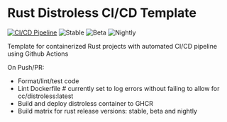 # Rust Distroless CI/CD Template

[![CI/CD Pipeline](https://github.com/athletedecoded/rust-distro-cicd/actions/workflows/CICD.yml/badge.svg)](https://github.com/athletedecoded/rust-distro-cicd/actions/workflows/CICD.yml)
![Stable](https://byob.yarr.is/athletedecoded/rust-distro-cicd/stable)
![Beta](https://byob.yarr.is/athletedecoded/rust-distro-cicd/beta)
![Nightly](https://byob.yarr.is/athletedecoded/rust-distro-cicd/nightly)

Template for containerized Rust projects with automated CI/CD pipeline using Github Actions

On Push/PR:
* Format/lint/test code
* Lint Dockerfile # currently set to log errors without failing to allow for cc/distroless:latest
* Build and deploy distroless container to GHCR
* Build matrix for rust release versions: stable, beta and nightly

